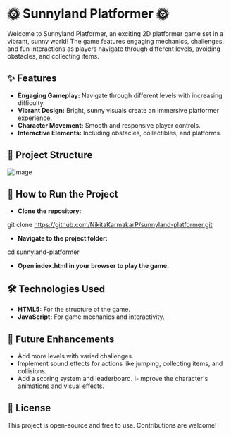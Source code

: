 # 🌞 Sunnyland Platformer 🌞
Welcome to Sunnyland Platformer, an exciting 2D platformer game set in a vibrant, sunny world! The game features engaging mechanics, challenges, and fun interactions as players navigate through different levels, avoiding obstacles, and collecting items.

## ✨ Features
- **Engaging Gameplay:** Navigate through different levels with increasing difficulty.
- **Vibrant Design:** Bright, sunny visuals create an immersive platformer experience.
- **Character Movement:** Smooth and responsive player controls.
- **Interactive Elements:** Including obstacles, collectibles, and platforms.

## 📂 Project Structure

![image](https://github.com/user-attachments/assets/1a05e657-7a81-4ea7-88d0-598ad8670fde)

## 🚀 How to Run the Project

- **Clone the repository:**

git clone https://github.com/NikitaKarmakarP/sunnyland-platformer.git  

- **Navigate to the project folder:**

cd sunnyland-platformer  

- **Open index.html in your browser to play the game.**

## 🛠️ Technologies Used

- **HTML5:** For the structure of the game.
- **JavaScript:** For game mechanics and interactivity.

## 🌟 Future Enhancements
- Add more levels with varied challenges.
- Implement sound effects for actions like jumping, collecting items, and collisions.
- Add a scoring system and leaderboard.
I- mprove the character's animations and visual effects.

## 📄 License
This project is open-source and free to use. Contributions are welcome!
